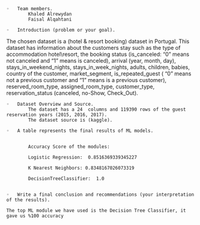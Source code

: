 



	◦	Team members.
			Khaled Alrewydan
			Faisal Alqahtani

	◦	Introduction (problem or your goal).
			
The chosen dataset is a (hotel & resort booking) dataset in Portugal. This dataset has information about the customers stay such as the type of accommodation hotel\resort, the booking status (is_canceled: “0” means not canceled and “1”  means is canceled), arrival (year, month, day), stays_in_weekend_nights, stays_in_week_nights, adults, children, babies, country of the customer, market_segment,  is_repeated_guest ( “0” means not a previous customer and “1”  means is  a previous customer), reserved_room_type,   assigned_room_type, customer_type, reservation_status (canceled, no-Show, Check_Out).
		
	◦	Dataset Overview and Source.
			The dataset has a 24  columns and 119390 rows of the guest reservation years (2015, 2016, 2017).
			The dataset source is (kaggle).

	◦	A table represents the final results of ML models.
	
			
			Accuracy Score of the modules:
			
			Logistic Regression:  0.8516369339345227
			
			K Nearest Neighbors: 0.8348167026073319
			
			DecisionTreeClassifier:  1.0


	◦	Write a final conclusion and recommendations (your interpretation of the results).

	The top ML module we have used is the Decision Tree Classifier, it gave us %100 accuracy





		



